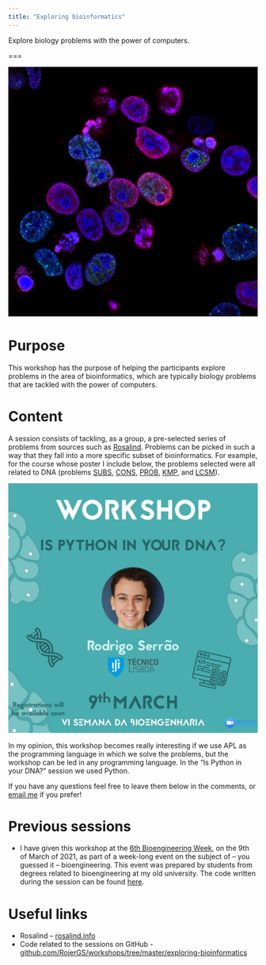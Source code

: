 ```yaml
---
title: "Exploring bioinformatics"
---
```


Explore biology problems with the power of computers.

===

![](thumbnail.png?cropZoom=400,400 "Original photo by National Cancer Insitute on Unsplash")


# Purpose

This workshop has the purpose of helping the participants explore problems
in the area of bioinformatics, which are typically biology problems
that are tackled with the power of computers.


# Content

A session consists of tackling, as a group, a pre-selected series of problems from
sources such as [Rosalind][rosalind].
Problems can be picked in such a way that they fall into a more specific subset
of bioinformatics.
For example, for the course whose poster I include below, the problems selected
were all related to DNA (problems [SUBS], [CONS], [PROB], [KMP], and [LCSM]).

![](_is_python_in_your_dna_09032021.jpg?cropZoom=400,400 "“Is Python in your DNA” workshop session poster.")

In my opinion, this workshop becomes really interesting if we use APL as the
programming language in which we solve the problems,
but the workshop can be led in any programming language.
In the “Is Python in your DNA?” session we used Python.

If you have any questions feel free to leave them below in the comments,
or [email me][mailme] if you prefer!


# Previous sessions

 - I have given this workshop at the [6th Bioengineering Week][bioengineering-week],
on the 9th of March of 2021,
as part of a week-long event on the subject of – you guessed it – bioengineering.
This event was prepared by students from degrees related to bioengineering at my old university.
The code written during the session can be found [here][code-0903].


# Useful links

 - Rosalind – [rosalind.info][rosalind]
 - Code related to the sessions on GitHub - [github.com/RojerGS/workshops/tree/master/exploring-bioinformatics](https://github.com/RojerGS/workshops/tree/master/exploring-bioinformatics)


[bioengineering-week]: https://www.linkedin.com/company/semana-da-bioengenharia/
[mailme]: mailto:rodrigo@mathspp.com
[rosalind]: http://rosalind.info
[SUBS]: http://rosalind.info/problems/subs/
[CONS]: http://rosalind.info/problems/cons/
[PROB]: http://rosalind.info/problems/prob/
[KMP]: http://rosalind.info/problems/kmp/
[LCSM]: http://rosalind.info/problems/lcsm/
[code-0903]: https://github.com/RojerGS/workshops/tree/master/sessions/is-python-in-your-dna-090321
